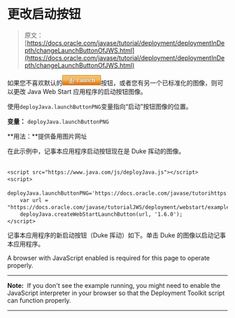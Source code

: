 # 更改启动按钮

> 原文： [https://docs.oracle.com/javase/tutorial/deployment/deploymentInDepth/changeLaunchButtonOfJWS.html](https://docs.oracle.com/javase/tutorial/deployment/deploymentInDepth/changeLaunchButtonOfJWS.html)

如果您不喜欢默认的![Launch button](img/4707a69a17729d71c56b2bdbbb4cc61c.jpg)按钮，或者您有另一个已标准化的图像，则可以更改 Java Web Start 应用程序的启动按钮图像。

使用`deployJava.launchButtonPNG`变量指向“启动”按钮图像的位置。

**变量：** `deployJava.launchButtonPNG`

**用法：**提供备用图片网址

在此示例中，记事本应用程序启动按钮现在是 Duke 挥动的图像。

```

<script src="https://www.java.com/js/deployJava.js"></script>
<script>
    deployJava.launchButtonPNG='https://docs.oracle.com/javase/tutorihttps://docs.oracle.com/javase/tutorial/images/DukeWave.gif';
    var url = "https://docs.oracle.com/javase/tutorialJWS/deployment/webstart/examples/Notepad.jnlp";
    deployJava.createWebStartLaunchButton(url, '1.6.0');
</script>

```

记事本应用程序的新启动按钮（Duke 挥动）如下。单击 Duke 的图像以启动记事本应用程序。

<noscript>A browser with JavaScript enabled is required for this page to operate properly.</noscript>

* * *

**Note:**  If you don't see the example running, you might need to enable the JavaScript interpreter in your browser so that the Deployment Toolkit script can function properly.

* * *